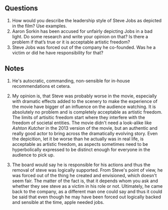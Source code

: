 ## Questions

1. How would you describe the leadership style of Steve Jobs as depicted in the
   film? Use examples.
2. Aaron Sorkin has been accused for unfairly depicting Jobs in a bad light. Do
   some research and write your opinion on that? Is there a problem if that’s
   true or it is acceptable artistic freedom?
3. Steve Jobs was forced out of the company he co-founded. Was he a victim or
   did he have responsibility for that?

## Notes

1. He's autocratic, commanding, non-sensible for in-house recommendations et
   cetera.

2. My opinion is, that Steve was probably worse in the movie, especially with
   dramatic effects added to the scenery to make the experience of the movie
   have bigger of an influence on the audience watching. It is absolutely no
   problem and is completely acceptable as artistic freedom. The limits of
   artisitic freedom start where they interfere with the freedom of societal
   entities. The movie didn't need a look-alike like *Ashton Kutcher* in the
   2013 version of the movie, but an authentic and really good actor to bring
   across the dramatically evolving story. Even the depicition, let it be worse
   than he actually was in real life, is acceptable as artistic freedom, as
   aspects sometimes need to be hyperbolically expressed to be distinct enough
   for everyone in the audience to pick up.

3. The board would say he is responsible for his actions and thus the removal of
   steve was logically supported. From Steve's point of view, he was forced out
   of the thing he created and envisioned, which doesn't seem fair. The matter
   of the fact is, that it depends whom you ask and whether they see steve as a
   victim in his role or not. Ultimately, he came back to the company, as a
   different man one could say and thus it could be said that even though he may
   have been forced out logically backed and sensible at the time, apple needed
   jobs.
